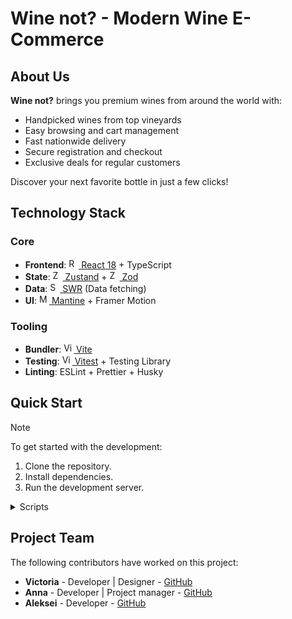 # Wine not? - Modern Wine E-Commerce

## About Us

**Wine not?** brings you premium wines from around the world with:  

- Handpicked wines from top vineyards  
- Easy browsing and cart management  
- Fast nationwide delivery  
- Secure registration and checkout  
- Exclusive deals for regular customers  

Discover your next favorite bottle in just a few clicks!

## Technology Stack

### Core

- **Frontend**: <a href="https://reactjs.org/"><img src="https://user-images.githubusercontent.com/25181517/183897015-94a058a6-b86e-4e42-a37f-bf92061753e5.png" width="16" alt="React"> React 18</a> + TypeScript
- **State**: <a href="https://zustand-demo.pmnd.rs/"><img src="https://github.com/pmndrs/zustand/blob/main/examples/demo/public/favicon.ico?raw=true" width="16" alt="Zustand"> Zustand</a> + <a href="https://zod.dev/"><img src="https://zod.dev/logo.svg" width="16" alt="Zod"> Zod</a>
- **Data**: <a href="https://swr.vercel.app/"><img src="https://swr.vercel.app/favicon/apple-touch-icon.png" width="16" alt="SWR"> SWR</a> (Data fetching)
- **UI**: <a href="https://mantine.dev/"><img src="https://raw.githubusercontent.com/mantinedev/mantine/master/.demo/logo.svg" width="16" alt="Mantine"> Mantine</a> + Framer Motion

### Tooling

- **Bundler**: <a href="https://vitejs.dev/"><img src="https://vitejs.dev/logo.svg" width="16" alt="Vite"> Vite</a>
- **Testing**: <a href="https://vitest.dev/"><img src="https://vitest.dev/logo.svg" width="16" alt="Vitest"> Vitest</a> + Testing Library
- **Linting**: ESLint + Prettier + Husky

## Quick Start

> [!NOTE]
> To get started with the development:
>
> 1. Clone the repository.
> 2. Install dependencies.
> 3. Run the development server.

<details>
  <summary>Scripts</summary>

- `build`: Create production build.

- `ci:format`: Check code formatting.

- `dev`: Start development server.

- `format`: Format code with Prettier.

- `lint`: Check for linting errors.

- `lint:fix`: Fix linting errors.

- `prepare`: Sets up Husky.

- `preview`: Preview production build.

- `test`: Run all tests.

- `coverage`: Generate test coverage report.

</details>

## Project Team

The following contributors have worked on this project:

- **Victoria** - Developer | Designer - [GitHub](https://github.com/blk-thorn)
- **Anna** - Developer | Project manager - [GitHub](https://github.com/ann-sm)
- **Aleksei** - Developer - [GitHub](https://github.com/maiano)
